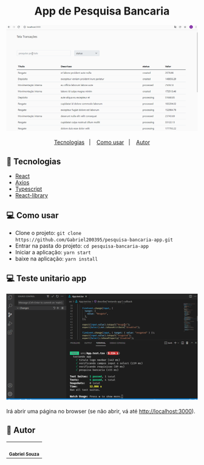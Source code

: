 <h1 align="center">App de Pesquisa Bancaria</h1>  

<h4 align="center">
  <img src="./public/img/app-bancaria.gif"/><br>
</h4>

<p align="center">
  <a href="#tecnologias">Tecnologias</a>&nbsp;&nbsp;&nbsp;|&nbsp;&nbsp;&nbsp;
  <a href="#-como-usar">Como usar</a>&nbsp;&nbsp;&nbsp;|&nbsp;&nbsp;&nbsp;
  <a href="#pencil-autor">Autor</a>
</p>

## :wrench: Tecnologias

<!--EXEMPLO:-->
- [React](https://pt-br.reactjs.org/)
- [Axios](https://www.npmjs.com/package/axios)
- [Typescript](https://www.typescriptlang.org/) 
- [React-library](https://testing-library.com/docs/react-testing-library/api/)

## 💻 Como usar

- Clone o projeto: `git clone https://github.com/Gabriel200395/pesquisa-bancaria-app.git`
- Entrar na pasta do projeto: `cd pesquisa-bancaria-app`
- Iniciar a aplicação: `yarn start`
- baixe na aplicação:  `yarn install`

## 💻 Teste unitario app

<h4 align="center">
  <img src="./public/img/teste-app.gif"/><br>
</h4>



Irá abrir uma página no browser (se não abrir, vá até [http://localhost:3000](http://localhost:300/)).



## :pencil: Autor

<table>
  <tr>
    <td align="center"><a href="https://github.com/Gabriel200395"><img src="https://avatars2.githubusercontent.com/u/68435908?s=400&u=9cbee30d93471534b2bd12a6364edd45e618b923&v=4" width="100px;" alt=""/><br /><sub><b>Gabriel Souza</b></sub></a><br /></td>
  <tr>
</table>
